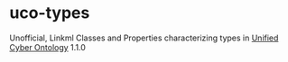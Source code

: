 # uco-types

Unofficial, Linkml Classes and Properties characterizing types in [Unified Cyber Ontology](https://unifiedcyberontology.org/) 1.1.0


